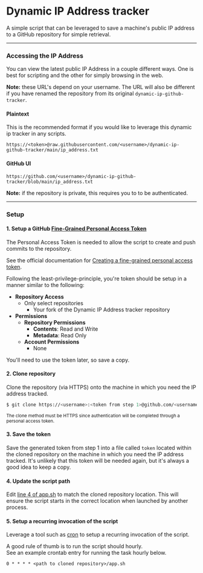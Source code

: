 # Dynamic IP Address tracker
A simple script that can be leveraged to save a machine's public IP address to a GitHub repository for simple retrieval.

---

### Accessing the IP Address
You can view the latest public IP Address in a couple different ways. One is best for scripting and the other for simply browsing in the web.

**Note:** these URL's depend on your username. The URL will also be different if you have renamed the repository from its original `dynamic-ip-github-tracker`.

#### Plaintext
This is the recommended format if you would like to leverage this dynamic ip tracker in any scripts.

```
https://<token>@raw.githubusercontent.com/<username>/dynamic-ip-github-tracker/main/ip_address.txt
```

#### GitHub UI
```
https://github.com/<username>/dynamic-ip-github-tracker/blob/main/ip_address.txt 
```

**Note:** if the repository is private, this requires you to to be authenticated.

---

### Setup
#### 1. Setup a GitHub [Fine-Grained Personal Access Token](https://docs.github.com/en/authentication/keeping-your-account-and-data-secure/managing-your-personal-access-tokens#fine-grained-personal-access-tokens)
The Personal Access Token is needed to allow the script to create and push commits to the repository. 

See the official documentation for [Creating a fine-grained personal access token](https://docs.github.com/en/authentication/keeping-your-account-and-data-secure/managing-your-personal-access-tokens#fine-grained-personal-access-tokens).

Following the least-privilege-principle, you're token should be setup in a manner similar to the following:
- **Repository Access**
  - Only select repositories
      - Your fork of the Dynamic IP Address tracker repository
- **Permissions**
  - **Repository Permissions**
    - **Contents**: Read and Write
    - **Metadata**: Read Only
  - **Account Permissions**
    - None

You'll need to use the token later, so save a copy.

#### 2. Clone repository
Clone the repository (via HTTPS) onto the machine in which you need the IP address tracked.

```bash
$ git clone https://<username>:<token from step 1>@github.com/<username>/dynamic-ip-github-tracker.git
```

<small>The clone method must be HTTPS since authentication will be completed through a personal access token.</small>

#### 3. Save the token
Save the generated token from step 1 into a file called `token` located within the cloned repository on the machine in which you need the IP address tracked. It's unlikely that this token will be needed again, but it's always a good idea to keep a copy.

#### 4. Update the script path
Edit [line 4 of app.sh](./app.sh#L4) to match the cloned repository location. This will ensure the script starts in the correct location when launched by another process.

#### 5. Setup a recurring invocation of the script
Leverage a tool such as [cron](https://man7.org/linux/man-pages/man5/crontab.5.html) to setup a recurring invocation of the script.

A good rule of thumb is to run the script should hourly. \
See an example crontab entry for running the task hourly below.
```
0 * * * * <path to cloned repository>/app.sh
```


